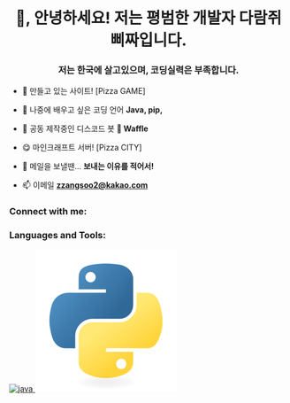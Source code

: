 <h1 align="center">👋, 안녕하세요! 저는 평범한 개발자 다람쥐 삐짜입니다.</h1>
<h3 align="center">저는 한국에 살고있으며, 코딩실력은 부족합니다.</h3>

- 🔭 만들고 있는 사이트! [Pizza GAME]

- 🌱 나중에 배우고 싶은 코딩 언어 **Java, pip,**

- 🤖 공동 제작중인 디스코드 봇 **🧇 Waffle**

- 😋 마인크래프트 서버! [Pizza CITY]

- 💬 메일을 보낼땐... **보내는 이유를 적어서!**

- 📫 이메일 **zzangsoo2@kakao.com**

<h3 align="left">Connect with me:</h3>
<p align="left">
</p>

<h3 align="left">Languages and Tools:</h3>
<p align="left"> <a href="https://www.java.com" target="_blank" rel="noreferrer"> <img src="https://raw.githubusercontent.com/devicons /devicon/master/icons/java/java-original.svg" alt="java" width="40" height="40"/> </a> <a href="https://www.python.org " target="_blank" rel="noreferrer"> <img src="https://raw.githubusercontent.com/devicons/devicon/master/icons/python/python-original.svg" alt="python" 너비= "40" 높이="40"/> </a> </p>
